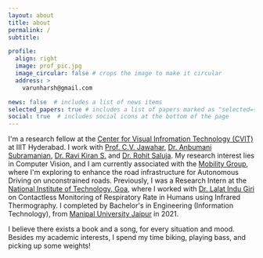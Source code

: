 ```yaml
---
layout: about
title: about
permalink: /
subtitle: 

profile:
  align: right
  image: prof_pic.jpg
  image_circular: false # crops the image to make it circular
  address: >
    varunharsh@gmail.com

news: false  # includes a list of news items
selected_papers: true # includes a list of papers marked as "selected={true}"
social: true  # includes social icons at the bottom of the page
---
```


I'm a research fellow at the [Center for Visual Infromation Technology (CVIT)](https://cvit.iiit.ac.in/) at IIIT Hyderabad. I work with [Prof. C.V. Jawahar](https://faculty.iiit.ac.in/~jawahar/), [Dr. Anbumani Subramanian](https://in.linkedin.com/in/anbumanisubramanian), [Dr. Ravi Kiran S.](https://ravika.github.io/) and [Dr. Rohit Saluja](https://in.linkedin.com/in/dr-rohit-saluja-b2087529). My research interest lies in Computer Vision, and I am currently associated with the [Mobility Group](https://inai.iiit.ac.in/domains/smart-mobility.html), where I'm exploring to enhance the road infrastructure for Autonomous Driving on unconstrained roads. Previously, I was a Research Intern at the [National Institute of Technology, Goa](https://www.nitgoa.ac.in/), where I worked with [Dr. Lalat Indu Giri](https://nitgoa.ac.in/emp_profile.aspx?nDeptID=156) on Contactless Monitoring of Respiratory Rate in Humans using Infrared Thermography. I completed by Bachelor's in Engineering (Information Technology), from [Manipal University Jaipur](https://jaipur.manipal.edu/foe/programs/program-list/information-technology.html) in 2021. 

I believe there exists a book and a song, for every situation and mood. Besides my academic interests, I spend my time biking, playing bass, and picking up some weights!